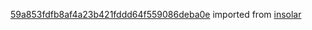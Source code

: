 [59a853fdfb8af4a23b421fddd64f559086deba0e](https://github.com/insolar/insolar/commit/59a853fdfb8af4a23b421fddd64f559086deba0e) imported from [insolar](https://github.com/insolar/insolar)

